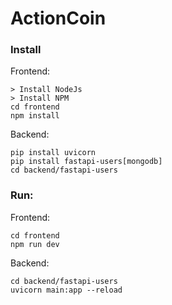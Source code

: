 # ActionCoin

### Install
Frontend:
```shell
> Install NodeJs
> Install NPM
cd frontend
npm install
```

Backend:
```shell
pip install uvicorn
pip install fastapi-users[mongodb]
cd backend/fastapi-users
```

### Run:
Frontend:
```shell
cd frontend
npm run dev
```

Backend:
```shell
cd backend/fastapi-users
uvicorn main:app --reload
```
